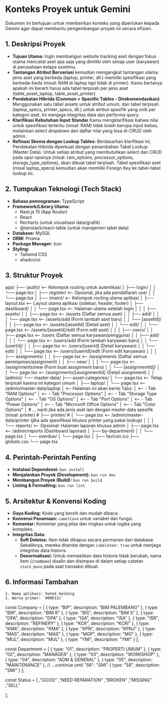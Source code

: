 # Konteks Proyek untuk Gemini

Dokumen ini bertujuan untuk memberikan konteks yang diperlukan kepada Gemini agar dapat membantu pengembangan proyek ini secara efisien.

## 1. Deskripsi Proyek

- **Tujuan Utama:**
  Ingin membangun website tracking aset dengan fokus utama mencatat aset apa saja yang dimiliki oleh setiap user (karyawan) di perusahaan kelapa sawitmu.
- **Tantangan Atribut Bervariasi**
  kemudian mengangkat tantangan utama: jenis aset yang berbeda (laptop, printer, dll.) memiliki spesifikasi yang berbeda-beda (misal: RAM di laptop tapi tidak di printer). Kamu bertanya apakah ini berarti harus ada tabel terpisah per jenis aset (table_asset_laptop, table_asset_printer).
- **Pendekatan Hibrida (Common + Specific Tables - Direkomendasikan)**
  Menggunakan satu tabel assets untuk atribut umum, dan tabel terpisah (laptop_specs, printer_specs, dll.) untuk atribut spesifik yang unik per kategori aset. Ini menjaga integritas data dan performa query.
- **Klarifikasi Kebutuhan Input Standar**
  Kamu mengklarifikasi bahwa nilai untuk spesifikasi tertentu (misal: RAM) tidak boleh berupa input bebas, melainkan select dropdown dari daftar nilai yang bisa di-CRUD oleh admin.
- **Refinasi Skema dengan Lookup Tables:**
  Berdasarkan klarifikasi ini, Pendekatan Hibrida diperkuat dengan penambahan Tabel Lookup (Master Data). Untuk setiap atribut yang membutuhkan select dan CRUD pada opsi-opsinya (misal: ram_options, processor_options, storage_type_options), akan dibuat tabel terpisah. Tabel spesifikasi aset (misal laptop_specs) kemudian akan memiliki Foreign Key ke tabel-tabel lookup ini.

## 2. Tumpukan Teknologi (Tech Stack)

- **Bahasa pemrograman:** TypeScript
- **Framework/Library Utama:**
  - Next.js 15 (App Router)
  - React
  - Recharts (untuk visualisasi data/grafik)
  - @tanstack/react-table (untuk manajemen tabel data)
- **Database:** MySQL
- **ORM:** Prisma
- **Package Manager:** bun
- **Styling:**
  - Tailwind CSS
  - shadcn/ui

## 3. Struktur Proyek

app/
├── (auth)/ <-- Kelompok routing untuk autentikasi
│ ├── login/
│ │ └── page.tsx
│ ├── register/ <-- Opsional, jika ada pendaftaran user
│ │ └── page.tsx
│
├── (main)/ <-- Kelompok routing utama aplikasi
│ ├── layout.tsx <-- Layout utama aplikasi (sidebar, header, footer)
│ ├── dashboard/
│ │ └── page.tsx <-- Halaman utama setelah login
│ │
│ ├── assets/
│ │ ├── page.tsx <-- /assets (Daftar semua aset)
│ │ ├── add/
│ │ │ └── page.tsx <-- /assets/add (Form tambah aset baru)
│ │ └── [assetId]/
│ │ ├── page.tsx <-- /assets/[assetId] (Detail aset)
│ │ └── edit/
│ │ └── page.tsx <-- /assets/[assetId]/edit (Form edit aset)
│ │
│ ├── users/
│ │ ├── page.tsx <-- /users (Daftar semua karyawan/pengguna)
│ │ ├── add/
│ │ │ └── page.tsx <-- /users/add (Form tambah karyawan baru)
│ │ └── [userId]/
│ │ ├── page.tsx <-- /users/[userId] (Detail karyawan)
│ │ └── edit/
│ │ └── page.tsx <-- /users/[userId]/edit (Form edit karyawan)
│ │
│ ├── assignments/
│ │ ├── page.tsx <-- /assignments (Daftar semua peminjaman/assignment)
│ │ ├── new/
│ │ │ └── page.tsx <-- /assignments/new (Form buat assignment baru)
│ │ └── [assignmentId]/
│ │ └── page.tsx <-- /assignments/[assignmentId] (Detail assignment)
│ │
(admin)/
└── master-data/
    ├── asset-categories/
    │   └── page.tsx        <-- Tetap terpisah karena ini kategori umum
    │
    ├── laptop/
    │   └── page.tsx        <-- /admin/master-data/laptop
    │                       <-- Halaman ini akan berisi Tabs:
    │                       <--   - Tab "RAM Options"
    │                       <--   - Tab "Processor Options"
    │                       <--   - Tab "Storage Type Options"
    │                       <--   - Tab "OS Options"
    │                       <--   - Tab "Port Options"
    │                       <--   - Tab "Power Options"
    │                       <--   - Tab "Microsoft Office Options"
    │                       <--   - Tab "Color Options"
    │
    # ... nanti jika ada jenis aset lain dengan master data spesifik (misal: printer)
    # ├── printer/
    # │   └── page.tsx      <-- /admin/master-data/printer (jika ada spesifikasi khusus printer yang pakai lookup)
│ │
│ └── reports/ <-- Opsional: Halaman laporan khusus admin
│ ├── page.tsx <-- /admin/reports (Dashboard laporan)
│ ├── by-department/
│ │ └── page.tsx
│ └── overdue/
│ └── page.tsx
│
├── favicon.ico
├── globals.css
└── page.tsx

## 4. Perintah-Perintah Penting

- **Instalasi Dependensi:** `bun install`
- **Menjalankan Proyek (Development):** `bun run dev`
- **Membangun Proyek (Build):** `bun run build`
- **Linting & Formatting:** `bun run lint`

## 5. Arsitektur & Konvensi Koding

- **Gaya Koding:** Kode yang bersih dan mudah dibaca.
- **Konvensi Penamaan:** `camelCase` untuk variabel dan fungsi.
- **Komentar:** Komentar yang jelas dan ringkas untuk logika yang kompleks.
- **Integritas Data:**
  - **Soft Deletes:** Item tidak dihapus secara permanen dari database. Sebaliknya, mereka ditandai dengan `isDeleted: true` untuk menjaga integritas data historis.
  - **Denormalisasi:** Untuk memastikan data historis tidak berubah, nama item (`itemName`) disalin dan disimpan di dalam setiap catatan `stock_move` pada saat transaksi dibuat.

## 6. Informasi Tambahan

    1. Nama aplikasi: Datek Holding
    2. Warna primer: `#00612c`

const Company = [
{ type: "BIP", description: "BIM PALEMBANG" },
{ type: "BIR", description: "BIM R" },
{ type: "BIS", description: "BIM S" },
{ type: "DPA", description: "DPA" },
{ type: "ISA", description: "ISA" },
{ type: "ISR", description: "REFINERY" },
{ type: "KCR", description: "KCRI" },
{ type: "KMA", description: "KMA" },
{ type: "KPN", description: "KPNJ" },
{ type: "MAS", description: "MAS" },
{ type: "MGP", description: "MG" },
{ type: "MUL", description: "MUL" },
{ type: "YMI", description: "YMI" }
];

const Department = [
{ type: "01", description: "PROPERTI UMUM" },
{ type: "02", description: "MANAGER" },
{ type: "03", description: "WORKSHOP" },
{ type: "04", description: "ADM & GENERAL" },
{ type: "05", description: "MAINTENANCE" },
// ...continue until "58": "SMI"
{ type: "58", description: "SMI" }
];

const Status = [
,"GOOD"
,"NEED REPARATION"
,"BROKEN"
,"MISSING"
,"SELL"

];
